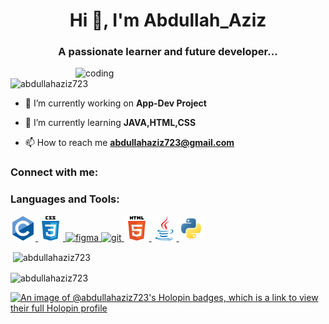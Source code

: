 <h1 align="center">Hi 👋, I'm Abdullah_Aziz</h1>
<h3 align="center">A passionate learner and future developer...</h3>
<img align="right" width="400px" src="gif.gif" alt="coding">

<p align="left"> <img src="https://komarev.com/ghpvc/?username=abdullahaziz723&label=Profile%20views&color=0e75b6&style=flat" alt="abdullahaziz723" /> </p>

- 🔭 I’m currently working on **App-Dev Project**

- 🌱 I’m currently learning **JAVA,HTML,CSS**

- 📫 How to reach me **abdullahaziz723@gmail.com**

<h3 align="left">Connect with me:</h3>
<p align="left">
</p>

<h3 align="left">Languages and Tools:</h3>
<p align="left"> <a href="https://www.cprogramming.com/" target="_blank" rel="noreferrer"> <img src="https://raw.githubusercontent.com/devicons/devicon/master/icons/c/c-original.svg" alt="c" width="40" height="40"/> </a> <a href="https://www.w3schools.com/css/" target="_blank" rel="noreferrer"> <img src="https://raw.githubusercontent.com/devicons/devicon/master/icons/css3/css3-original-wordmark.svg" alt="css3" width="40" height="40"/> </a> <a href="https://www.figma.com/" target="_blank" rel="noreferrer"> <img src="https://www.vectorlogo.zone/logos/figma/figma-icon.svg" alt="figma" width="40" height="40"/> </a> <a href="https://git-scm.com/" target="_blank" rel="noreferrer"> <img src="https://www.vectorlogo.zone/logos/git-scm/git-scm-icon.svg" alt="git" width="40" height="40"/> </a> <a href="https://www.w3.org/html/" target="_blank" rel="noreferrer"> <img src="https://raw.githubusercontent.com/devicons/devicon/master/icons/html5/html5-original-wordmark.svg" alt="html5" width="40" height="40"/> </a> <a href="https://www.java.com" target="_blank" rel="noreferrer"> <img src="https://raw.githubusercontent.com/devicons/devicon/master/icons/java/java-original.svg" alt="java" width="40" height="40"/> </a> <a href="https://www.python.org" target="_blank" rel="noreferrer"> <img src="https://raw.githubusercontent.com/devicons/devicon/master/icons/python/python-original.svg" alt="python" width="40" height="40"/> </a> </p>

<p>&nbsp;<img align="center" src="https://github-readme-stats.vercel.app/api?username=abdullahaziz723&show_icons=true&locale=en" alt="abdullahaziz723" /></p>

<p><img align="center" src="https://github-readme-streak-stats.herokuapp.com/?user=abdullahaziz723&" alt="abdullahaziz723" /></p>

[![An image of @abdullahaziz723's Holopin badges, which is a link to view their full Holopin profile](https://holopin.me/abdullahaziz723)](https://holopin.io/@abdullahaziz723)
